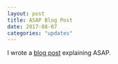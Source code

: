 ```yaml
---
layout: post
title: ASAP Blog Post
date: 2017-08-07
categories: "updates"
---
```

I wrote a <a href="http://dawn.cs.stanford.edu/2017/08/07/asap/">blog post</a> explaining ASAP. 
